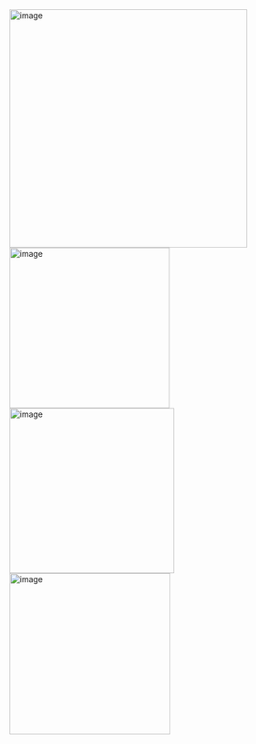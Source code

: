 <img width="417" alt="image" src="https://github.com/user-attachments/assets/383ab135-bbbf-41bf-91ca-ea1f13ceceb5" />
<img width="281" alt="image" src="https://github.com/user-attachments/assets/32df1a7e-deae-4fbd-8ef2-a9662cd49317" />
<img width="289" alt="image" src="https://github.com/user-attachments/assets/df2a8926-2943-48a7-a201-0d4ac6a11553" />
<img width="282" alt="image" src="https://github.com/user-attachments/assets/2aa9265b-62a1-42fa-8177-b5d9328d1c18" />




